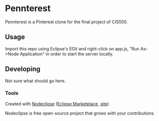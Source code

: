 

# Pennterest

Pennterest is a Pinterest clone for the final project of CIS550. 

## Usage

Import this repo using Eclipse's EGit and right-click on app.js, "Run As->Node Application" in order to start the server locally.

## Developing

Not sure what should go here.

### Tools

Created with [Nodeclipse](https://github.com/Nodeclipse/nodeclipse-1)
 ([Eclipse Marketplace](http://marketplace.eclipse.org/content/nodeclipse), [site](http://www.nodeclipse.org))   

Nodeclipse is free open-source project that grows with your contributions.
